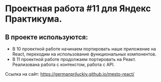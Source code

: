 # Проектная работа #11 для Яндекс Практикума.

## В проекте используются:

- В 10 проектной работе начинаем портировать наше приложение на React, переходим на использование функциональных компонентов.
- В 11 проектной работе продолжаем портировать на Реакт. Реализована работа с контекстом, работа с API. 

Ссылка на сайт: https://germanpriluckiy.github.io/mesto-react/